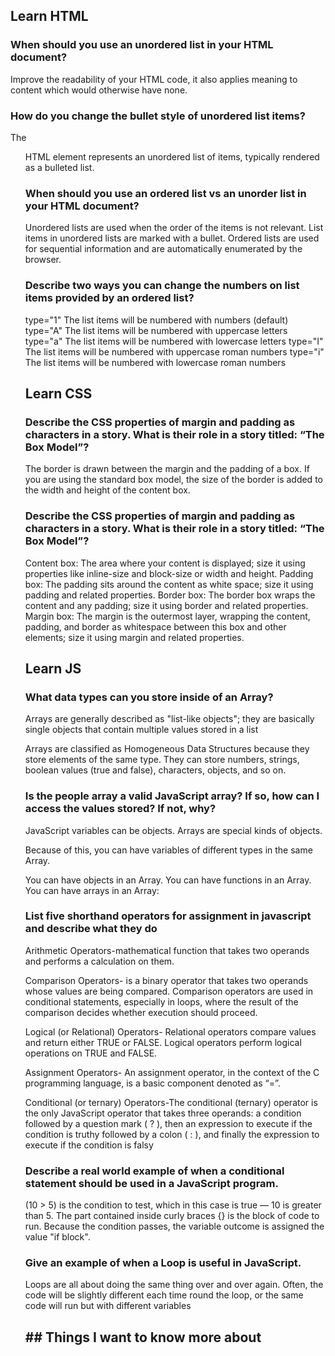 ## Learn HTML

### When should you use an unordered list in your HTML document?
Improve the readability of your HTML code, it also applies meaning to content which would otherwise have none. 

### How do you change the bullet style of unordered list items?
The <ul> HTML element represents an unordered list of items, typically rendered as a bulleted list.

### When should you use an ordered list vs an unorder list in your HTML document?
Unordered lists are used when the order of the items is not relevant. List items in unordered lists are marked with a bullet. Ordered lists are used for sequential information and are automatically enumerated by the browser.

### Describe two ways you can change the numbers on list items provided by an ordered list?
type="1"	The list items will be numbered with numbers (default)
type="A"	The list items will be numbered with uppercase letters
type="a"	The list items will be numbered with lowercase letters
type="I"	The list items will be numbered with uppercase roman numbers
type="i"	The list items will be numbered with lowercase roman numbers


## Learn CSS

### Describe the CSS properties of margin and padding as characters in a story. What is their role in a story titled: “The Box Model”?
The border is drawn between the margin and the padding of a box. If you are using the standard box model, the size of the border is added to the width and height of the content box.

### Describe the CSS properties of margin and padding as characters in a story. What is their role in a story titled: “The Box Model”?

Content box: The area where your content is displayed; size it using properties like inline-size and block-size or width and height.
Padding box: The padding sits around the content as white space; size it using padding and related properties.
Border box: The border box wraps the content and any padding; size it using border and related properties.
Margin box: The margin is the outermost layer, wrapping the content, padding, and border as whitespace between this box and other elements; size it using margin and related properties.

## Learn JS

### What data types can you store inside of an Array?

Arrays are generally described as "list-like objects"; they are basically single objects that contain multiple values stored in a list

Arrays are classified as Homogeneous Data Structures because they store elements of the same type. They can store numbers, strings, boolean values (true and false), characters, objects, and so on.

### Is the people array a valid JavaScript array? If so, how can I access the values stored? If not, why?

JavaScript variables can be objects. Arrays are special kinds of objects.

Because of this, you can have variables of different types in the same Array.

You can have objects in an Array. You can have functions in an Array. You can have arrays in an Array:

### List five shorthand operators for assignment in javascript and describe what they do

Arithmetic Operators-mathematical function that takes two operands and performs a calculation on them.

Comparison Operators- is a binary operator that takes two operands whose values are being compared. Comparison operators are used in conditional statements, especially in loops, where the result of the comparison decides whether execution should proceed.

Logical (or Relational) Operators- Relational operators compare values and return either TRUE or FALSE. Logical operators perform logical operations on TRUE and FALSE.

Assignment Operators- An assignment operator, in the context of the C programming language, is a basic component denoted as “=”.

Conditional (or ternary) Operators-The conditional (ternary) operator is the only JavaScript operator that takes three operands: a condition followed by a question mark ( ? ), then an expression to execute if the condition is truthy followed by a colon ( : ), and finally the expression to execute if the condition is falsy

### Describe a real world example of when a conditional statement should be used in a JavaScript program.

(10 > 5) is the condition to test, which in this case is true — 10 is greater than 5. The part contained inside curly braces {} is the block of code to run. Because the condition passes, the variable outcome is assigned the value "if block".


### Give an example of when a Loop is useful in JavaScript.
Loops are all about doing the same thing over and over again. Often, the code will be slightly different each time round the loop, or the same code will run but with different variables

## ## Things I want to know more about